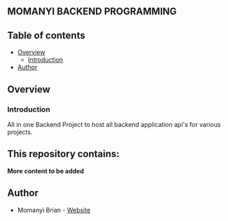 ## MOMANYI BACKEND PROGRAMMING

## Table of contents

- [Overview](#overview)
  - [Introduction](#introduction)
- [Author](#author)


## Overview

### Introduction

All in one Backend Project to host all backend application api's for various projects.

This repository contains:
- 


**More content to be added**

## Author

- Momanyi Brian - [Website](https://momanyi-brian-portfolio.vercel.app)